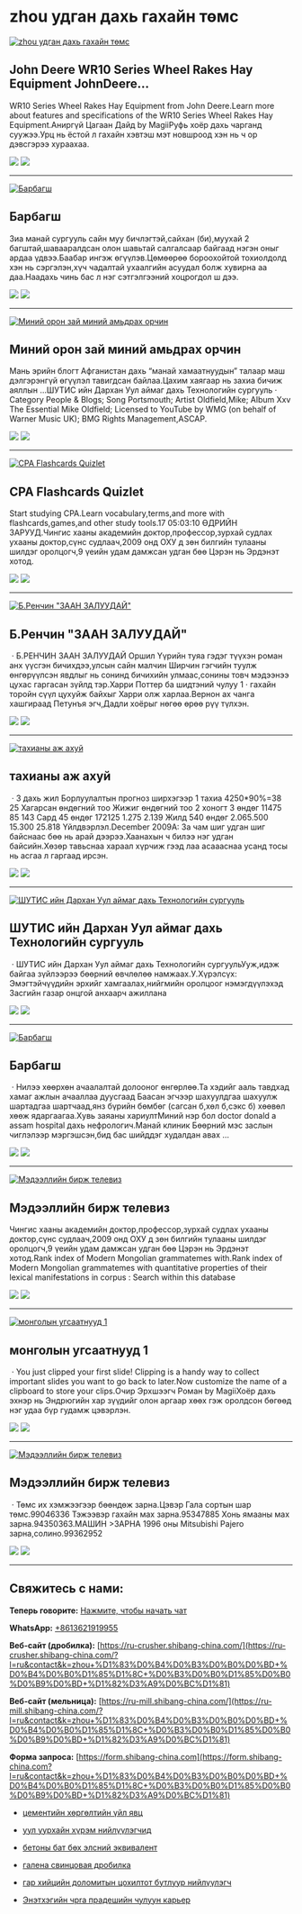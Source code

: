 # zhou удган дахь гахайн төмс

<a href="https://swt.shibang-china.com/?l=ru&img&k=zhou+%D1%83%D0%B4%D0%B3%D0%B0%D0%BD+%D0%B4%D0%B0%D1%85%D1%8C+%D0%B3%D0%B0%D1%85%D0%B0%D0%B9%D0%BD+%D1%82%D3%A9%D0%BC%D1%81" target="_blank">![zhou удган дахь гахайн төмс](http://static.shibang-china.com/all-800x300/1372.jpg)</a>

## John Deere WR10 Series Wheel Rakes Hay Equipment JohnDeere…
WR10 Series Wheel Rakes Hay Equipment from John Deere.Learn more about features and specifications of the WR10 Series Wheel Rakes Hay Equipment.Аниргүй Цагаан Дайд by MagiiРуфь хоёр дахь чарганд суужээ.Урц нь ёстой л гахайн хэвтэш мэт новшроод хэн нь ч ор дэвсгэрээ хураахаа.


<a href="https://whatsapp.shibangsoft.com/WhatsApp.php" target="_blank" title="WhatsApp">![](http://static.shibang-china.com/icon/whatsapp.png)</a> <a href="https://swt.shibang-china.com/?l=ru&icon&k=zhou+%D1%83%D0%B4%D0%B3%D0%B0%D0%BD+%D0%B4%D0%B0%D1%85%D1%8C+%D0%B3%D0%B0%D1%85%D0%B0%D0%B9%D0%BD+%D1%82%D3%A9%D0%BC%D1%81" target="_blank">![](http://static.shibang-china.com/icon/chat-ru.png)</a>

---

<a href="https://swt.shibang-china.com/?l=ru&img&k=zhou+%D1%83%D0%B4%D0%B3%D0%B0%D0%BD+%D0%B4%D0%B0%D1%85%D1%8C+%D0%B3%D0%B0%D1%85%D0%B0%D0%B9%D0%BD+%D1%82%D3%A9%D0%BC%D1%81" target="_blank">![Барбагш](http://static.shibang-china.com/all-800x300/1245.jpg)</a>

## Барбагш
Зиа манай сургууль сайн муу бичлэгтэй,сайхан (би),муухай 2 багштай,шавааралдсан олон шавьтай салгалсаар байгаад нэгэн оныг ардаа үдвээ.Баабар ингэж өгүүлэв.Цөмөөрөө бороо&#173;хойтой тохиолдолд хэн нь сэр&#173;гэ&#173;лэн,хүч чадалтай ухаалгийн асуу&#173;дал болж хувирна аа даа.Наа&#173;дахь чинь бас л нэг сэтгэл&#173;гээний хоцрогдол ш дээ.


<a href="https://whatsapp.shibangsoft.com/WhatsApp.php" target="_blank" title="WhatsApp">![](http://static.shibang-china.com/icon/whatsapp.png)</a> <a href="https://swt.shibang-china.com/?l=ru&icon&k=zhou+%D1%83%D0%B4%D0%B3%D0%B0%D0%BD+%D0%B4%D0%B0%D1%85%D1%8C+%D0%B3%D0%B0%D1%85%D0%B0%D0%B9%D0%BD+%D1%82%D3%A9%D0%BC%D1%81" target="_blank">![](http://static.shibang-china.com/icon/chat-ru.png)</a>

---

<a href="https://swt.shibang-china.com/?l=ru&img&k=zhou+%D1%83%D0%B4%D0%B3%D0%B0%D0%BD+%D0%B4%D0%B0%D1%85%D1%8C+%D0%B3%D0%B0%D1%85%D0%B0%D0%B9%D0%BD+%D1%82%D3%A9%D0%BC%D1%81" target="_blank">![Миний орон зай миний амьдрах орчин](http://static.shibang-china.com/all-800x300/442.jpg)</a>

## Миний орон зай миний амьдрах орчин
Мань эрийн блогт Афганистан дахь “манай хамаатнуудын” талаар маш дэлгэрэнгүй өгүүлэл тавигдсан байлаа.Цахим хаягаар нь захиа бичиж аяллын …ШУТИС ийн Дархан Уул аймаг дахь Технологийн сургууль&nbsp;&#0183;&#32;Category People &amp; Blogs; Song Portsmouth; Artist Oldfield,Mike; Album Xxv The Essential Mike Oldfield; Licensed to YouTube by WMG (on behalf of Warner Music UK); BMG Rights Management,ASCAP.


<a href="https://whatsapp.shibangsoft.com/WhatsApp.php" target="_blank" title="WhatsApp">![](http://static.shibang-china.com/icon/whatsapp.png)</a> <a href="https://swt.shibang-china.com/?l=ru&icon&k=zhou+%D1%83%D0%B4%D0%B3%D0%B0%D0%BD+%D0%B4%D0%B0%D1%85%D1%8C+%D0%B3%D0%B0%D1%85%D0%B0%D0%B9%D0%BD+%D1%82%D3%A9%D0%BC%D1%81" target="_blank">![](http://static.shibang-china.com/icon/chat-ru.png)</a>

---

<a href="https://swt.shibang-china.com/?l=ru&img&k=zhou+%D1%83%D0%B4%D0%B3%D0%B0%D0%BD+%D0%B4%D0%B0%D1%85%D1%8C+%D0%B3%D0%B0%D1%85%D0%B0%D0%B9%D0%BD+%D1%82%D3%A9%D0%BC%D1%81" target="_blank">![CPA Flashcards Quizlet](http://static.shibang-china.com/all-800x300/324.jpg)</a>

## CPA Flashcards Quizlet
Start studying CPA.Learn vocabulary,terms,and more with flashcards,games,and other study tools.17 05:03:10 ӨДРИЙН ЗАРУУД.Чингис хааны академийн доктор,профессор,зурхай судлах ухааны доктор,сүнс судлаач,2009 онд ОХУ д зөн билгийн тулааны шилдэг оролцогч,9 үеийн удам дамжсан удган бөө Цэрэн нь Эрдэнэт хотод.


<a href="https://whatsapp.shibangsoft.com/WhatsApp.php" target="_blank" title="WhatsApp">![](http://static.shibang-china.com/icon/whatsapp.png)</a> <a href="https://swt.shibang-china.com/?l=ru&icon&k=zhou+%D1%83%D0%B4%D0%B3%D0%B0%D0%BD+%D0%B4%D0%B0%D1%85%D1%8C+%D0%B3%D0%B0%D1%85%D0%B0%D0%B9%D0%BD+%D1%82%D3%A9%D0%BC%D1%81" target="_blank">![](http://static.shibang-china.com/icon/chat-ru.png)</a>

---

<a href="https://swt.shibang-china.com/?l=ru&img&k=zhou+%D1%83%D0%B4%D0%B3%D0%B0%D0%BD+%D0%B4%D0%B0%D1%85%D1%8C+%D0%B3%D0%B0%D1%85%D0%B0%D0%B9%D0%BD+%D1%82%D3%A9%D0%BC%D1%81" target="_blank">![Б.Ренчин &quot;ЗААН ЗАЛУУДАЙ&quot;](http://static.shibang-china.com/all-800x300/486.jpg)</a>

## Б.Ренчин &quot;ЗААН ЗАЛУУДАЙ&quot;
&nbsp;&#0183;&#32;Б.РЕНЧИН ЗААН ЗАЛУУДАЙ Оршил Үүрийн туяа гэдэг түүхэн роман анх үүсгэн бичихдээ,улсын сайн малчин Ширчин гэгчийн туулж өнгөрүүлсэн явдлыг нь сонинд бичихийн улмаас,сонины товч мэдээнээ цухас гаргасан зүйлд тэр.Харри Поттер ба шидтэний чулуу 1&nbsp;&#0183;&#32;гахайн торойн сүүл цухуйж байхыг Харри олж харлаа.Вернон ах чанга хашгираад Петунъя эгч,Дадли хоёрыг нөгөө өрөө рүү түлхэн.


<a href="https://whatsapp.shibangsoft.com/WhatsApp.php" target="_blank" title="WhatsApp">![](http://static.shibang-china.com/icon/whatsapp.png)</a> <a href="https://swt.shibang-china.com/?l=ru&icon&k=zhou+%D1%83%D0%B4%D0%B3%D0%B0%D0%BD+%D0%B4%D0%B0%D1%85%D1%8C+%D0%B3%D0%B0%D1%85%D0%B0%D0%B9%D0%BD+%D1%82%D3%A9%D0%BC%D1%81" target="_blank">![](http://static.shibang-china.com/icon/chat-ru.png)</a>

---

<a href="https://swt.shibang-china.com/?l=ru&img&k=zhou+%D1%83%D0%B4%D0%B3%D0%B0%D0%BD+%D0%B4%D0%B0%D1%85%D1%8C+%D0%B3%D0%B0%D1%85%D0%B0%D0%B9%D0%BD+%D1%82%D3%A9%D0%BC%D1%81" target="_blank">![тахианы аж ахуй](http://static.shibang-china.com/all-800x300/477.jpg)</a>

## тахианы аж ахуй
&nbsp;&#0183;&#32;3 дахь жил Борлуулалтын прогноз ширхэгээр 1 тахиа 4250*90%=38 25 Хагарсан өндөгний тоо Жижиг өндөгний тоо 2 хоногт 3 өндөг 11475 85 143 Сард 45 өндөг 172125 1.275 2.139 Жилд 540 өндөг 2.065.500 15.300 25.818 Үйлдвэрлэл.December 2009А: За чам шиг удган шиг байснаас бөө нь арай дээрээ.Хаанахын ч билээ нэг удган байсийн.Хөзөр тавьснаа хараал хүрчиж гээд лаа асаааснаа усанд тосы нь асгаа л гаргаад ирсэн.


<a href="https://whatsapp.shibangsoft.com/WhatsApp.php" target="_blank" title="WhatsApp">![](http://static.shibang-china.com/icon/whatsapp.png)</a> <a href="https://swt.shibang-china.com/?l=ru&icon&k=zhou+%D1%83%D0%B4%D0%B3%D0%B0%D0%BD+%D0%B4%D0%B0%D1%85%D1%8C+%D0%B3%D0%B0%D1%85%D0%B0%D0%B9%D0%BD+%D1%82%D3%A9%D0%BC%D1%81" target="_blank">![](http://static.shibang-china.com/icon/chat-ru.png)</a>

---

<a href="https://swt.shibang-china.com/?l=ru&img&k=zhou+%D1%83%D0%B4%D0%B3%D0%B0%D0%BD+%D0%B4%D0%B0%D1%85%D1%8C+%D0%B3%D0%B0%D1%85%D0%B0%D0%B9%D0%BD+%D1%82%D3%A9%D0%BC%D1%81" target="_blank">![ШУТИС ийн Дархан Уул аймаг дахь Технологийн сургууль](http://static.shibang-china.com/all-800x300/1391.jpg)</a>

## ШУТИС ийн Дархан Уул аймаг дахь Технологийн сургууль
&nbsp;&#0183;&#32;ШУТИС ийн Дархан Уул аймаг дахь Технологийн сургуульУуж,идэж байгаа зүйлээрээ бөөрний өвчлөлөө намжаах.У.Хүрэлсүх: Эмэгтэйчүүдийн эрхийг хамгаалах,нийгмийн оролцоог нэмэгдүүлэхэд Засгийн газар онцгой анхаарч ажиллана


<a href="https://whatsapp.shibangsoft.com/WhatsApp.php" target="_blank" title="WhatsApp">![](http://static.shibang-china.com/icon/whatsapp.png)</a> <a href="https://swt.shibang-china.com/?l=ru&icon&k=zhou+%D1%83%D0%B4%D0%B3%D0%B0%D0%BD+%D0%B4%D0%B0%D1%85%D1%8C+%D0%B3%D0%B0%D1%85%D0%B0%D0%B9%D0%BD+%D1%82%D3%A9%D0%BC%D1%81" target="_blank">![](http://static.shibang-china.com/icon/chat-ru.png)</a>

---

<a href="https://swt.shibang-china.com/?l=ru&img&k=zhou+%D1%83%D0%B4%D0%B3%D0%B0%D0%BD+%D0%B4%D0%B0%D1%85%D1%8C+%D0%B3%D0%B0%D1%85%D0%B0%D0%B9%D0%BD+%D1%82%D3%A9%D0%BC%D1%81" target="_blank">![Барбагш](http://static.shibang-china.com/all-800x300/748.jpg)</a>

## Барбагш
&nbsp;&#0183;&#32;Нилээ хөөрхөн ачаалалтай долооног өнгөрлөө.Та хэдийг ааль тавдхад хамаг ажлын ачааллаа дуусгаад Баасан эгчээр шахуулдгаа шахуулж шартадгаа шартчаад,янз бүрийн бөмбөг (сагсан б,хөл б,сэкс б) хөөвөл хөөж ядаргаагаа.Хувь заяаны хариултМиний нэр бол doctor donald а assam hospital дахь нефрологич.Манай клиник Бөөрний мэс заслын чиглэлээр мэргэшсэн,бид бас шийддэг худалдан авах …


<a href="https://whatsapp.shibangsoft.com/WhatsApp.php" target="_blank" title="WhatsApp">![](http://static.shibang-china.com/icon/whatsapp.png)</a> <a href="https://swt.shibang-china.com/?l=ru&icon&k=zhou+%D1%83%D0%B4%D0%B3%D0%B0%D0%BD+%D0%B4%D0%B0%D1%85%D1%8C+%D0%B3%D0%B0%D1%85%D0%B0%D0%B9%D0%BD+%D1%82%D3%A9%D0%BC%D1%81" target="_blank">![](http://static.shibang-china.com/icon/chat-ru.png)</a>

---

<a href="https://swt.shibang-china.com/?l=ru&img&k=zhou+%D1%83%D0%B4%D0%B3%D0%B0%D0%BD+%D0%B4%D0%B0%D1%85%D1%8C+%D0%B3%D0%B0%D1%85%D0%B0%D0%B9%D0%BD+%D1%82%D3%A9%D0%BC%D1%81" target="_blank">![Мэдээллийн бирж телевиз](http://static.shibang-china.com/all-800x300/986.jpg)</a>

## Мэдээллийн бирж телевиз
Чингис хааны академийн доктор,профессор,зурхай судлах ухааны доктор,сүнс судлаач,2009 онд ОХУ д зөн билгийн тулааны шилдэг оролцогч,9 үеийн удам дамжсан удган бөө Цэрэн нь Эрдэнэт хотод.Rank index of Modern Mongolian grammatemes with.Rank index of Modern Mongolian grammatemes with quantitative properties of their lexical manifestations in corpus : Search within this database


<a href="https://whatsapp.shibangsoft.com/WhatsApp.php" target="_blank" title="WhatsApp">![](http://static.shibang-china.com/icon/whatsapp.png)</a> <a href="https://swt.shibang-china.com/?l=ru&icon&k=zhou+%D1%83%D0%B4%D0%B3%D0%B0%D0%BD+%D0%B4%D0%B0%D1%85%D1%8C+%D0%B3%D0%B0%D1%85%D0%B0%D0%B9%D0%BD+%D1%82%D3%A9%D0%BC%D1%81" target="_blank">![](http://static.shibang-china.com/icon/chat-ru.png)</a>

---

<a href="https://swt.shibang-china.com/?l=ru&img&k=zhou+%D1%83%D0%B4%D0%B3%D0%B0%D0%BD+%D0%B4%D0%B0%D1%85%D1%8C+%D0%B3%D0%B0%D1%85%D0%B0%D0%B9%D0%BD+%D1%82%D3%A9%D0%BC%D1%81" target="_blank">![монголын угсаатнууд 1](http://static.shibang-china.com/all-800x300/1333.jpg)</a>

## монголын угсаатнууд 1
&nbsp;&#0183;&#32;You just clipped your first slide! Clipping is a handy way to collect important slides you want to go back to later.Now customize the name of a clipboard to store your clips.Очир Эрхшээгч Роман by MagiiХоёр дахь эхнэр нь Эндрюгийн хар зүүдийг олон аргаар хөөх гэж оролдсон бөгөөд нэг удаа бүр гудамж цэвэрлэн.


<a href="https://whatsapp.shibangsoft.com/WhatsApp.php" target="_blank" title="WhatsApp">![](http://static.shibang-china.com/icon/whatsapp.png)</a> <a href="https://swt.shibang-china.com/?l=ru&icon&k=zhou+%D1%83%D0%B4%D0%B3%D0%B0%D0%BD+%D0%B4%D0%B0%D1%85%D1%8C+%D0%B3%D0%B0%D1%85%D0%B0%D0%B9%D0%BD+%D1%82%D3%A9%D0%BC%D1%81" target="_blank">![](http://static.shibang-china.com/icon/chat-ru.png)</a>

---

<a href="https://swt.shibang-china.com/?l=ru&img&k=zhou+%D1%83%D0%B4%D0%B3%D0%B0%D0%BD+%D0%B4%D0%B0%D1%85%D1%8C+%D0%B3%D0%B0%D1%85%D0%B0%D0%B9%D0%BD+%D1%82%D3%A9%D0%BC%D1%81" target="_blank">![Мэдээллийн бирж телевиз](http://static.shibang-china.com/all-800x300/170.jpg)</a>

## Мэдээллийн бирж телевиз
&nbsp;&#0183;&#32; Төмс их хэмжээгээр бөөндөж зарна.Цэвэр Гала сортын шар төмс.99046336 Тэжээвэр гахайн мах зарна.95347885 Хонь ямааны мах зарна.94350363.МАШИН &gt;ЗАРНА 1996 оны Mitsubishi Pajero зарна,солино.99362952

<a href="https://whatsapp.shibangsoft.com/WhatsApp.php" target="_blank" title="WhatsApp">![](http://static.shibang-china.com/icon/whatsapp.png)</a> <a href="https://swt.shibang-china.com/?l=ru&icon&k=zhou+%D1%83%D0%B4%D0%B3%D0%B0%D0%BD+%D0%B4%D0%B0%D1%85%D1%8C+%D0%B3%D0%B0%D1%85%D0%B0%D0%B9%D0%BD+%D1%82%D3%A9%D0%BC%D1%81" target="_blank">![](http://static.shibang-china.com/icon/chat-ru.png)</a>

---
## Свяжитесь с нами:

**Теперь говорите:** [Нажмите, чтобы начать чат](https://swt.shibang-china.com?l=ru&contact&k=zhou+%D1%83%D0%B4%D0%B3%D0%B0%D0%BD+%D0%B4%D0%B0%D1%85%D1%8C+%D0%B3%D0%B0%D1%85%D0%B0%D0%B9%D0%BD+%D1%82%D3%A9%D0%BC%D1%81)

**WhatsApp:**  [+8613621919955](https://whatsapp.shibangsoft.com/WhatsApp.php)

**Веб-сайт (дробилка):** [https://ru-crusher.shibang-china.com/](https://ru-crusher.shibang-china.com/?l=ru&contact&k=zhou+%D1%83%D0%B4%D0%B3%D0%B0%D0%BD+%D0%B4%D0%B0%D1%85%D1%8C+%D0%B3%D0%B0%D1%85%D0%B0%D0%B9%D0%BD+%D1%82%D3%A9%D0%BC%D1%81)

**Веб-сайт (мельница):** [https://ru-mill.shibang-china.com/](https://ru-mill.shibang-china.com/?l=ru&contact&k=zhou+%D1%83%D0%B4%D0%B3%D0%B0%D0%BD+%D0%B4%D0%B0%D1%85%D1%8C+%D0%B3%D0%B0%D1%85%D0%B0%D0%B9%D0%BD+%D1%82%D3%A9%D0%BC%D1%81)

**Форма запроса:** [https://form.shibang-china.com](https://form.shibang-china.com?l=ru&contact&k=zhou+%D1%83%D0%B4%D0%B3%D0%B0%D0%BD+%D0%B4%D0%B0%D1%85%D1%8C+%D0%B3%D0%B0%D1%85%D0%B0%D0%B9%D0%BD+%D1%82%D3%A9%D0%BC%D1%81)

* [цементийн хөргөлтийн үйл явц](../127/%D1%86%D0%B5%D0%BC%D0%B5%D0%BD%D1%82%D0%B8%D0%B9%D0%BD%20%D1%85%D3%A9%D1%80%D0%B3%D3%A9%D0%BB%D1%82%D0%B8%D0%B9%D0%BD%20%D2%AF%D0%B9%D0%BB%20%D1%8F%D0%B2%D1%86.md)

* [уул уурхайн хүрэм нийлүүлэгчид](../128/%D1%83%D1%83%D0%BB%20%D1%83%D1%83%D1%80%D1%85%D0%B0%D0%B9%D0%BD%20%D1%85%D2%AF%D1%80%D1%8D%D0%BC%20%D0%BD%D0%B8%D0%B9%D0%BB%D2%AF%D2%AF%D0%BB%D1%8D%D0%B3%D1%87%D0%B8%D0%B4.md)

* [бетоны бат бөх элсний эквивалент](../128/%D0%B1%D0%B5%D1%82%D0%BE%D0%BD%D1%8B%20%D0%B1%D0%B0%D1%82%20%D0%B1%D3%A9%D1%85%20%D1%8D%D0%BB%D1%81%D0%BD%D0%B8%D0%B9%20%D1%8D%D0%BA%D0%B2%D0%B8%D0%B2%D0%B0%D0%BB%D0%B5%D0%BD%D1%82.md)

* [галена свинцовая дробилка](../126/%D0%B3%D0%B0%D0%BB%D0%B5%D0%BD%D0%B0%20%D1%81%D0%B2%D0%B8%D0%BD%D1%86%D0%BE%D0%B2%D0%B0%D1%8F%20%D0%B4%D1%80%D0%BE%D0%B1%D0%B8%D0%BB%D0%BA%D0%B0.md)

* [гар хийцийн доломитын цохилтот бутлуур нийлүүлэгч](../128/%D0%B3%D0%B0%D1%80%20%D1%85%D0%B8%D0%B9%D1%86%D0%B8%D0%B9%D0%BD%20%D0%B4%D0%BE%D0%BB%D0%BE%D0%BC%D0%B8%D1%82%D1%8B%D0%BD%20%D1%86%D0%BE%D1%85%D0%B8%D0%BB%D1%82%D0%BE%D1%82%20%D0%B1%D1%83%D1%82%D0%BB%D1%83%D1%83%D1%80%20%D0%BD%D0%B8%D0%B9%D0%BB%D2%AF%D2%AF%D0%BB%D1%8D%D0%B3%D1%87.md)

* [Энэтхэгийн чрra прадешийн чулуун карьер](../128/%D0%AD%D0%BD%D1%8D%D1%82%D1%85%D1%8D%D0%B3%D0%B8%D0%B9%D0%BD%20%D1%87%D1%80ra%20%D0%BF%D1%80%D0%B0%D0%B4%D0%B5%D1%88%D0%B8%D0%B9%D0%BD%20%D1%87%D1%83%D0%BB%D1%83%D1%83%D0%BD%20%D0%BA%D0%B0%D1%80%D1%8C%D0%B5%D1%80.md)